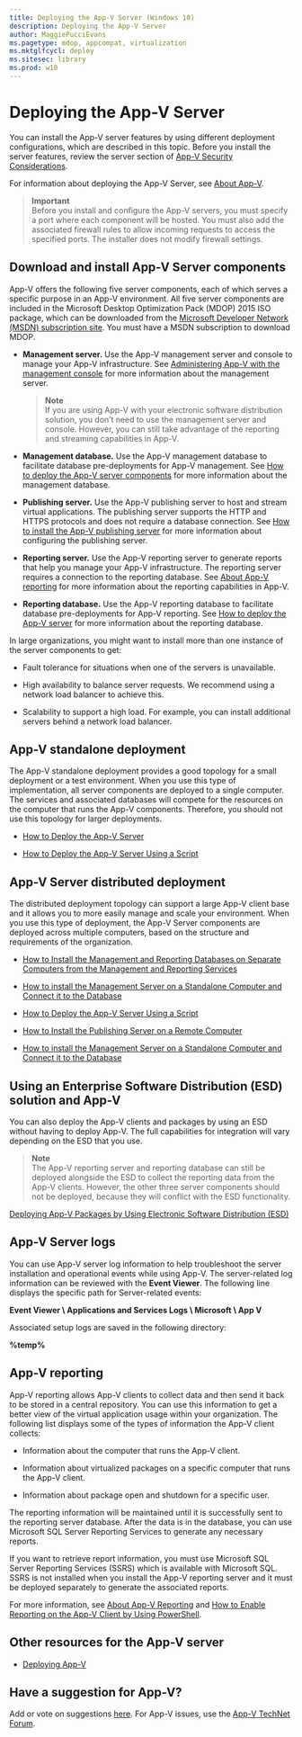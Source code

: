 ```yaml
---
title: Deploying the App-V Server (Windows 10)
description: Deploying the App-V Server
author: MaggiePucciEvans
ms.pagetype: mdop, appcompat, virtualization
ms.mktglfcycl: deploy
ms.sitesec: library
ms.prod: w10
---
```


# Deploying the App-V Server

You can install the App-V server features by using different deployment configurations, which are described in this topic. Before you install the server features, review the server section of [App-V Security Considerations](appv-security-considerations.md). 

For information about deploying the App-V Server, see [About App-V](appv-about-appv.md).

>**Important**<br>Before you install and configure the App-V servers, you must specify a port where each component will be hosted. You must also add the associated firewall rules to allow incoming requests to access the specified ports. The installer does not modify firewall settings.

## Download and install App-V Server components

App-V offers the following five server components, each of which serves a specific purpose in an App-V environment. All five server components are included in the Microsoft Desktop Optimization Pack (MDOP) 2015 ISO package, which can be downloaded from the [Microsoft Developer Network (MSDN)  subscription site](https://msdn.microsoft.com/en-us/subscriptions/downloads/default.aspx#FileId=65215). You must have a MSDN subscription to download MDOP.

- **Management server.** Use the App-V management server and console to manage your App-V infrastructure. See [Administering App-V with the management console](appv-administering-virtual-applications-with-the-management-console.md) for more information about the management server.

    >**Note**<br>If you are using App-V with your electronic software distribution solution, you don’t need to use the management server and console. However, you can still take advantage of the reporting and streaming capabilities in App-V.
    
- **Management database.** Use the App-V management database to facilitate database pre-deployments for App-V management. See [How to deploy the App-V server components](appv-deploy-the-appv-server.md) for more information about the management database.
 
- **Publishing server.** Use the App-V publishing server to host and stream virtual applications. The publishing server supports the HTTP and HTTPS protocols and does not require a database connection. See [How to install the App-V publishing server](appv-install-the-publishing-server-on-a-remote-computer.md) for more information about configuring the publishing server.

- **Reporting server.** Use the App-V reporting server to generate reports that help you manage your App-V infrastructure. The reporting server requires a connection to the reporting database. See [About App-V reporting](appv-reporting.md) for more information about the reporting capabilities in App-V.

- **Reporting database.** Use the App-V reporting database to facilitate database pre-deployments for App-V reporting. See [How to deploy the App-V server](appv-deploy-the-appv-server.md) for more information about the reporting database.

In large organizations, you might want to install more than one instance of the server components to get:

- Fault tolerance for situations when one of the servers is unavailable.

- High availability to balance server requests. We recommend using a network load balancer to achieve this.

- Scalability to support a high load. For example, you can install additional servers behind a network load balancer.

## App-V standalone deployment
The App-V standalone deployment provides a good topology for a small deployment or a test environment. When you use this type of implementation, all server components are deployed to a single computer. The services and associated databases will compete for the resources on the computer that runs the App-V components. Therefore, you should not use this topology for larger deployments.

- [How to Deploy the App-V Server](appv-deploy-the-appv-server.md)

- [How to Deploy the App-V Server Using a Script](appv-deploy-the-appv-server-with-a-script.md)

##  App-V Server distributed deployment
The distributed deployment topology can support a large App-V client base and it allows you to more easily manage and scale your environment. When you use this type of deployment, the App-V Server components are deployed across multiple computers, based on the structure and requirements of the organization.

- [How to Install the Management and Reporting Databases on Separate Computers from the Management and Reporting Services](appv-install-the-management-and-reporting-databases-on-separate-computers.md)

- [How to install the Management Server on a Standalone Computer and Connect it to the Database](appv-install-the-management-server-on-a-standalone-computer.md)

- [How to Deploy the App-V Server Using a Script](appv-deploy-the-appv-server-with-a-script.md)

- [How to Install the Publishing Server on a Remote Computer](appv-install-the-publishing-server-on-a-remote-computer.md)

- [How to install the Management Server on a Standalone Computer and Connect it to the Database](appv-install-the-management-server-on-a-standalone-computer.md)

## Using an Enterprise Software Distribution (ESD) solution and App-V
You can also deploy the App-V clients and packages by using an ESD without having to deploy App-V. The full capabilities for integration will vary depending on the ESD that you use.

>**Note**<br>The App-V reporting server and reporting database can still be deployed alongside the ESD to collect the reporting data from the App-V clients. However, the other three server components should not be deployed, because they will conflict with the ESD functionality.

[Deploying App-V Packages by Using Electronic Software Distribution (ESD)](appv-deploying-packages-with-electronic-software-distribution-solutions.md)

## App-V Server logs
You can use App-V server log information to help troubleshoot the server installation and operational events while using App-V. The server-related log information can be reviewed with the **Event Viewer**. The following line displays the specific path for Server-related events:

**Event Viewer \\ Applications and Services Logs \\ Microsoft \\ App V**

Associated setup logs are saved in the following directory:

**%temp%**

## App-V reporting
App-V reporting allows App-V clients to collect data and then send it back to be stored in a central repository. You can use this information to get a better view of the virtual application usage within your organization. The following list displays some of the types of information the App-V client collects:

-   Information about the computer that runs the App-V client.

-   Information about virtualized packages on a specific computer that runs the App-V client.

-   Information about package open and shutdown for a specific user.

The reporting information will be maintained until it is successfully sent to the reporting server database. After the data is in the database, you can use Microsoft SQL Server Reporting Services to generate any necessary reports.

If you want to retrieve report information, you must use Microsoft SQL Server Reporting Services (SSRS) which is available with Microsoft SQL. SSRS is not installed when you install the App-V reporting server and it must be deployed separately to generate the associated reports.

For more information, see  [About App-V Reporting](appv-reporting.md) and [How to Enable Reporting on the App-V Client by Using PowerShell](appv-enable-reporting-on-the-appv-client-with-powershell.md).

## Other resources for the App-V server
- [Deploying App-V](appv-deploying-appv.md)

## Have a suggestion for App-V?
Add or vote on suggestions [here](http://appv.uservoice.com/forums/280448-microsoft-application-virtualization). For App-V issues, use the [App-V TechNet Forum](https://social.technet.microsoft.com/Forums/en-US/home?forum=mdopappv).